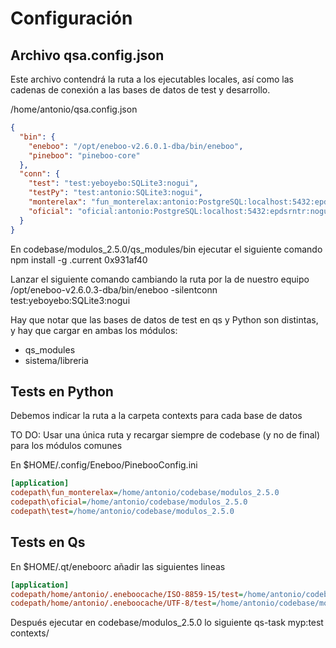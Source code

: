 # Configuración

## Archivo qsa.config.json 
Este archivo contendrá la ruta a los ejecutables locales, así como las cadenas de conexión a las bases de datos de test y desarrollo.

/home/antonio/qsa.config.json 
```json
{
  "bin": {
    "eneboo": "/opt/eneboo-v2.6.0.1-dba/bin/eneboo",
    "pineboo": "pineboo-core"
  },
  "conn": {
    "test": "test:yeboyebo:SQLite3:nogui",
    "testPy": "test:antonio:SQLite3:nogui",
    "monterelax": "fun_monterelax:antonio:PostgreSQL:localhost:5432:epdsrntr:nogui",
    "oficial": "oficial:antonio:PostgreSQL:localhost:5432:epdsrntr:nogui"
  }
}
```

En codebase/modulos_2.5.0/qs_modules/bin ejecutar el siguiente comando
npm install -g .current 0x931af40


Lanzar el siguiente comando cambiando la ruta por la de nuestro equipo
/opt/eneboo-v2.6.0.3-dba/bin/eneboo -silentconn test:yeboyebo:SQLite3:nogui


Hay que notar que las bases de datos de test en qs y Python son distintas, y hay que cargar en ambas los módulos:
* qs_modules
* sistema/libreria


## Tests en Python
Debemos indicar la ruta a la carpeta contexts para cada base de datos

TO DO: Usar una única ruta y recargar siempre de codebase (y no de final) para los módulos comunes

En $HOME/.config/Eneboo/PinebooConfig.ini

```ini
[application]
codepath\fun_monterelax=/home/antonio/codebase/modulos_2.5.0
codepath\oficial=/home/antonio/codebase/modulos_2.5.0
codepath\test=/home/antonio/codebase/modulos_2.5.0
```

## Tests en Qs
En $HOME/.qt/eneboorc añadir las siguientes lineas

```ini
[application]
codepath/home/antonio/.eneboocache/ISO-8859-15/test=/home/antonio/codebase/modulos_2.5.0
codepath/home/antonio/.eneboocache/UTF-8/test=/home/antonio/codebase/modulos_2.5.0
```

Después ejecutar en codebase/modulos_2.5.0 lo siguiente
qs-task myp:test contexts/